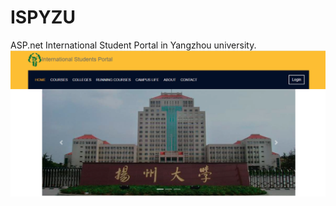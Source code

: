 # ISPYZU
ASP.net   International Student Portal in Yangzhou university.
![alt text](https://github.com/TeamV5/ISPYZU/blob/main/Pictures/gitup.png?raw=true)

